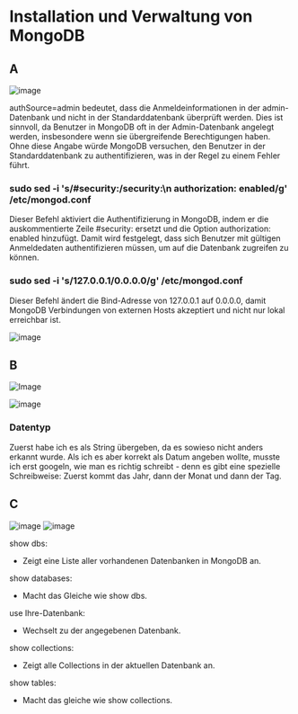 # Installation und Verwaltung von MongoDB

## A
![image](/M165/KN01/Bilder/Bild-1.png)

authSource=admin bedeutet, dass die Anmeldeinformationen in der admin-Datenbank und nicht in der Standarddatenbank überprüft werden.
Dies ist sinnvoll, da Benutzer in MongoDB oft in der Admin-Datenbank angelegt werden, insbesondere wenn sie übergreifende Berechtigungen haben.
Ohne diese Angabe würde MongoDB versuchen, den Benutzer in der Standarddatenbank zu authentifizieren, was in der Regel zu einem Fehler führt.

### sudo sed -i 's/#security:/security:\n  authorization: enabled/g' /etc/mongod.conf
Dieser Befehl aktiviert die Authentifizierung in MongoDB, indem er die auskommentierte Zeile #security: ersetzt und die Option authorization: enabled hinzufügt.
Damit wird festgelegt, dass sich Benutzer mit gültigen Anmeldedaten authentifizieren müssen, um auf die Datenbank zugreifen zu können.

### sudo sed -i 's/127.0.0.1/0.0.0.0/g' /etc/mongod.conf
Dieser Befehl ändert die Bind-Adresse von 127.0.0.1 auf 0.0.0.0, damit MongoDB Verbindungen von externen Hosts akzeptiert und nicht nur lokal erreichbar ist.

![image](/M165/KN01/Bilder/Bild-2.png)

## B
![Image](/M165/KN01/Bilder/Bild-3.png)

![image](/M165/KN01/Bilder/Bild-4.png)

### Datentyp
Zuerst habe ich es als String übergeben, da es sowieso nicht anders erkannt wurde. Als ich es aber korrekt als Datum angeben wollte, musste ich erst googeln, wie man es richtig schreibt - denn es gibt eine spezielle Schreibweise: Zuerst kommt das Jahr, dann der Monat und dann der Tag.

## C
![image](/M165/KN01/Bilder/Bild-5.png)
![image](/M165/KN01/Bilder/Bild-6.png)

show dbs:
- Zeigt eine Liste aller vorhandenen Datenbanken in MongoDB an.

show databases:
- Macht das Gleiche wie show dbs.

use Ihre-Datenbank:
- Wechselt zu der angegebenen Datenbank.

show collections:
- Zeigt alle Collections in der aktuellen Datenbank an.

show tables:
- Macht das gleiche wie show collections.

